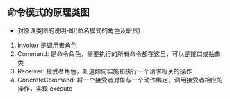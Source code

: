## 命令模式的原理类图

*   对原理类图的说明-即(命名模式的角色及职责)

1.  Invoker 是调用者角色
2.  Command: 是命令角色，需要执行的所有命令都在这里，可以是接口或抽象类
3.  Receiver: 接受者角色，知道如何实施和执行一个请求相关的操作
4.  ConcreteCommand: 将一个接受者对象与一个动作绑定，调用接受者相应的操作，实现 execute
